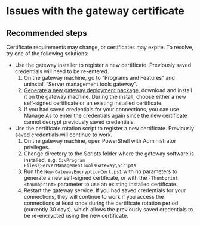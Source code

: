 <properties
	pageTitle="Issues with the gateway certificate"
	description="How to resolve issues with the gateway certificate"
	service="microsoft.servermanagement"
	resource="gateways"
	authors="samli"
	displayOrder="5"
	selfHelpType="resource"
	supportTopicIds=""
	resourceTags=""
	productPesIds=""
	cloudEnvironments="public"
/>

# Issues with the gateway certificate

## **Recommended steps**
Certificate requirements may change, or certificates may expire. To resolve, try one of the following solutions:

* Use the gateway installer to register a new certificate. Previously saved credentials will need to be re-entered.
  1. On the gateway machine, go to “Programs and Features” and uninstall “Server management tools gateway”.
  2. [Generate a new gateway deployment package](data-blade:Microsoft_Azure_RSMT.GatewaySetupBlade), download and install it on the gateway machine. During the install, choose either a new self-signed certificate or an existing installed certificate.
  3. If you had saved credentials for your connections, you can use Manage As to enter the credentials again since the new certificate cannot decrypt previously saved credentials.
* Use the certificate rotation script to register a new certificate. Previously saved credentials will continue to work.
  1. On the gateway machine, open PowerShell with Administrator privileges.
  2. Change directory to the Scripts folder where the gateway software is installed, e.g. `C:\Program Files\ServerManagementToolsGateway\Scripts`
  3. Run the `New-GatewayEncryptionCert.ps1` with no parameters to generate a new self-signed certificate, or with the `-Thumbprint <thumbprint>` parameter to use an existing installed certificate.
  4. Restart the gateway service. If you had saved credentials for your connections, they will continue to work if you access the connections at least once during the certificate rotation period (currently 30 days), which allows the previously saved credentials to be re-encrypted using the new certificate.
